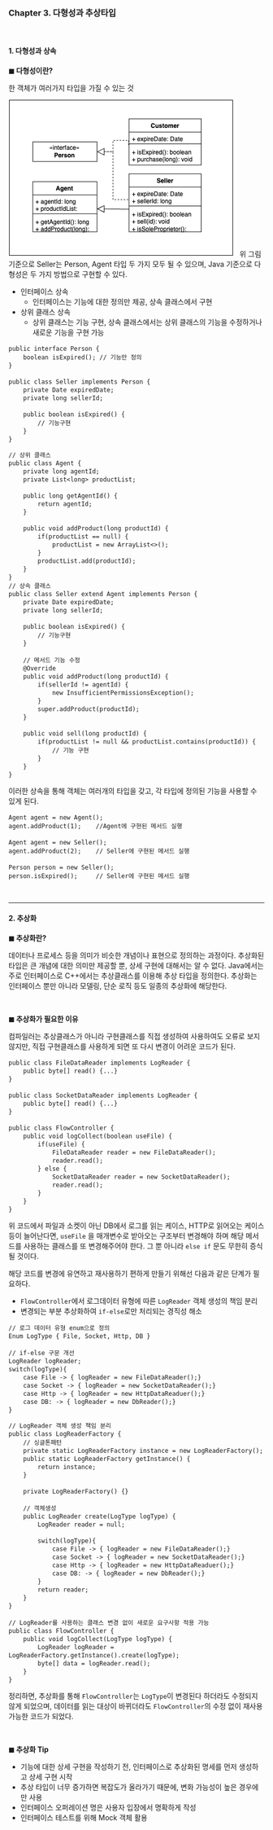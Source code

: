 ### **Chapter 3. 다형성과 추상타입**
<br>

#### **1. 다형성과 상속**

**◼ 다형성이란?**

한 객체가 여러가지 타입을 가질 수 있는 것

![다형성과 상속](/images/polymorphism_diagram.png)
위 그림 기준으로 Seller는 Person, Agent 타입 두 가지 모두 될 수 있으며, Java 기준으로 다형성은 두 가지 방법으로 구현할 수 있다.
+ 인터페이스 상속
  + 인터페이스는 기능에 대한 정의만 제공, 상속 클래스에서 구현
+ 상위 클래스 상속
  + 상위 클래스는 기능 구현, 상속 클래스에서는 상위 클래스의 기능을 수정하거나 새로운 기능을 구현 가능

```
public interface Person {
    boolean isExpired(); // 기능만 정의
}

public class Seller implements Person {
    private Date expiredDate;
    private long sellerId;

    public boolean isExpired() {
        // 기능구현
    }
}
```
```
// 상위 클래스
public class Agent { 
    private long agentId; 
    private List<long> productList;

    public long getAgentId() {
        return agentId;
    }

    public void addProduct(long productId) {
        if(productList == null) {
            productList = new ArrayList<>();
        }
        productList.add(productId);
    }
}
// 상속 클래스
public class Seller extend Agent implements Person {
    private Date expiredDate;
    private long sellerId;

    public boolean isExpired() {
        // 기능구현
    }

    // 메서드 기능 수정
    @Override
    public void addProduct(long productId) {
        if(sellerId != agentId) {
            new InsufficientPermissionsException();
        }
        super.addProduct(productId);
    }

    public void sell(long productId) {
        if(productList != null && productList.contains(productId)) {
            // 기능 구현
        }
    }
}
```
이러한 상속을 통해 객체는 여러개의 타입을 갖고, 각 타입에 정의된 기능을 사용할 수 있게 된다.
```
Agent agent = new Agent();
agent.addProduct(1);    //Agent에 구현된 메서드 실행

Agent agent = new Seller();
agent.addProduct(2);    // Seller에 구현된 메서드 실행

Person person = new Seller();
person.isExpired();     // Seller에 구현된 메서드 실행
```

<br>

---
#### **2. 추상화**

**◼ 추상화란?**

데이터나 프로세스 등을 의미가 비슷한 개념이나 표현으로 정의하는 과정이다. 추상화된 타입은 큰 개념에 대한 의미만 제공할 뿐, 상세 구현에 대해서는 알 수 없다. Java에서는 주로 인터페이스로 C++에서는 추상클래스를 이용해 추상 타입을 정의한다. 추상화는 인터페이스 뿐만 아니라 모델링, 단순 로직 등도 일종의 추상화에 해당한다.

<br>

**◼ 추상화가 필요한 이유**

컴파일러는 추상클래스가 아니라 구현클래스를 직접 생성하여 사용하여도 오류로 보지 않지만, 직접 구현클래스를 사용하게 되면 또 다시 변경이 어려운 코드가 된다.

```
public class FileDataReader implements LogReader {
    public byte[] read() {...}   
}

public class SocketDataReader implements LogReader {
    public byte[] read() {...}   
}

public class FlowController {
    public void logCollect(boolean useFile) {
        if(useFile) {
            FileDataReader reader = new FileDataReader();
            reader.read();
        } else {
            SocketDataReader reader = new SocketDataReader();
            reader.read();
        }
    }
}
```
위 코드에서 파일과 소켓이 아닌 DB에서 로그를 읽는 케이스, HTTP로 읽어오는 케이스 등이 늘어난다면, `useFile` 을 매개변수로 받아오는 구조부터 변경해야 하며 해당 메서드를 사용하는 클래스를 또 변경해주어야 한다. 그 뿐 아니라 `else if` 문도 무한히 증식될 것이다.

해당 코드를 변경에 유연하고 재사용하기 편하게 만들기 위해선 다음과 같은 단계가 필요하다.
+ `FlowController`에서 로그데이터 유형에 따른 `LogReader` 객체 생성의 책임 분리
+ 변경되는 부분 추상화하여 `if-else`로만 처리되는 경직성 해소

```
// 로그 데이터 유형 enum으로 정의
Enum LogType { File, Socket, Http, DB }

// if-else 구문 개선
LogReader logReader;
switch(logType){
    case File -> { logReader = new FileDataReader();}
    case Socket -> { logReader = new SocketDataReader();}
    case Http -> { logReader = new HttpDataReaduer();}
    case DB: -> { logReader = new DbReader();}
}
```

```
// LogReader 객체 생성 책임 분리
public class LogReaderFactory {
    // 싱글톤패턴
    private static LogReaderFactory instance = new LogReaderFactory();
    public static LogReaderFactory getInstance() {
        return instance;
    }

    private LogReaderFactory() {}

    // 객체생성
    public LogReader create(LogType logType) {
        LogReader reader = null;

        switch(logType){
            case File -> { logReader = new FileDataReader();}
            case Socket -> { logReader = new SocketDataReader();}
            case Http -> { logReader = new HttpDataReaduer();}
            case DB: -> { logReader = new DbReader();}
        }
        return reader;
    }
}

// LogReader를 사용하는 클래스 변경 없이 새로운 요구사항 적용 가능
public class FlowController {
    public void logCollect(LogType logType) {
        LogReader logReader = LogReaderFactory.getInstance().create(logType);
        byte[] data = logReader.read();
    }
}
```

정리하면, 추상화를 통해 `FlowController`는 `LogType`이 변경된다 하더라도 수정되지 않게 되었으며, 데이터를 읽는 대상이 바뀌더라도 `FlowController`의 수정 없이 재사용 가능한 코드가 되었다.

<br>

**◼ 추상화 Tip**
+ 기능에 대한 상세 구현을 작성하기 전, 인터페이스로 추상화된 명세를 먼저 생성하고 상세 구현 시작
+ 추상 타입이 너무 증가하면 복잡도가 올라가기 때문에, 변화 가능성이 높은 경우에만 사용
+ 인터페이스 오퍼레이션 명은 사용자 입장에서 명확하게 작성
+ 인터페이스 테스트를 위해 Mock 객체 활용